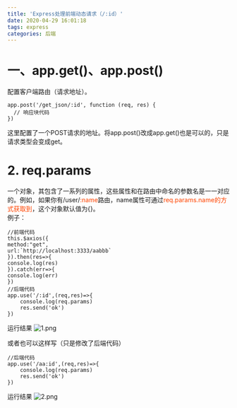 ```yaml
---
title: 'Express处理前端动态请求（/:id）'
date: 2020-04-29 16:01:18
tags: express
categories: 后端
---
```



# 一、app.get()、app.post()
配置客户端路由（请求地址）。
```
app.post('/get_json/:id', function (req, res) {
  // 响应块代码
})
```
这里配置了一个POST请求的地址。将app.post()改成app.get()也是可以的，只是请求类型会变成get。
<!-- more -->

# 2. req.params
一个对象，其包含了一系列的属性，这些属性和在路由中命名的参数名是一一对应的。例如，如果你有/user/<font color="#f40">:name</font>路由，name属性可通过<font color="#f40">req.params.name的方式获取到</font>，这个对象默认值为{}。   
例子：
```
//前端代码
this.$axios({
method:"get",
url:`http://localhost:3333/aabbb`
}).then(res=>{
console.log(res)
}).catch(err=>{
console.log(err)
})
//后端代码
app.use('/:id',(req,res)=>{
    console.log(req.params)
    res.send('ok')  
})   
```
运行结果
![1.png](/Express处理前端动态请求（-id）/1.png)

或者也可以这样写（只是修改了后端代码）
```
//后端代码
app.use('/aa:id',(req,res)=>{
    console.log(req.params)
    res.send('ok')  
})
```
运行结果
![2.png](/Express处理前端动态请求（-id）/2.png)